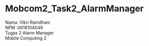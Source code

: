 # Mobcom2_Task2_AlarmManager



Nama: Vikri Ramdhani <br>
NPM :0618104049 <br>
Tugas 2 Alarm Manager <br>
Mobile Computing 2
